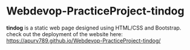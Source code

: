 # Webdevop-PracticeProject-tindog
**tindog** is a static web page designed using HTML/CSS and Bootstrap.
check out the deployment of the website here:
https://apurv789.github.io/Webdevop-PracticeProject-tindog/
